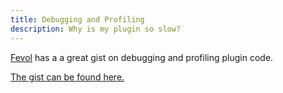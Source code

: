 ```yaml
---
title: Debugging and Profiling
description: Why is my plugin so slow?
---
```


[Fevol](https://gist.github.com/Fevol) has a a great gist on debugging and profiling plugin code.

[The gist can be found here.](https://gist.github.com/Fevol/b672865d61e54ac6f61e7c88aa05ba42)
